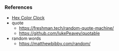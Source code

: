 ### References

* [Hex Color Clock](https://github.com/saadq/Hex-Color-Clock)
* quote
  * https://freshman.tech/random-quote-machine/
  * https://github.com/lukePeavey/quotable
* random words
  * https://matthewbibby.com/random/